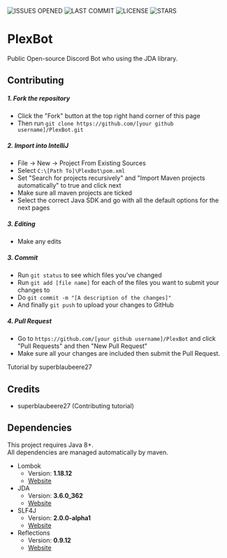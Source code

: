 ![ISSUES OPENED](https://img.shields.io/github/issues/jakuubkoo/PlexBot?style=for-the-badge)
![LAST COMMIT](https://img.shields.io/github/last-commit/jakuubkoo/PlexBot?style=for-the-badge)
![LICENSE](https://img.shields.io/github/license/jakuubkoo/PlexBot?style=for-the-badge)
![STARS](https://img.shields.io/github/stars/jakuubkoo/PlexBot?style=for-the-badge)

# PlexBot

Public Open-source Discord Bot who using the JDA library.

## Contributing

##### 1. Fork the repository

- Click the "Fork" button at the top right hand corner of this page
- Then run `git clone https://github.com/[your github username]/PlexBot.git`

##### 2. Import into IntelliJ

- File -> New -> Project From Existing Sources
- Select `C:\[Path To]\PlexBot\pom.xml`
- Set "Search for projects recursively" and "Import Maven projects automatically" to true and click next
- Make sure all maven projects are ticked
- Select the correct Java SDK and go with all the default options for the next pages

##### 3. Editing

- Make any edits

##### 3. Commit

- Run `git status` to see which files you've changed
- Run `git add [file name]` for each of the files you want to submit your changes to
- Do `git commit -m "[A description of the changes]"`
- And finally `git push` to upload your changes to GitHub

##### 4. Pull Request

- Go to `https://github.com/[your github username]/PlexBot` and click "Pull Requests" and then "New Pull Request"
- Make sure all your changes are included then submit the Pull Request.

Tutorial by superblaubeere27

## Credits
- superblaubeere27 (Contributing tutorial)

## Dependencies
This project requires Java 8+. \
All dependencies are managed automatically by maven.
* Lombok
   * Version: **1.18.12**
   * [Website](https://projectlombok.org/)
* JDA
   * Version: **3.6.0_362**
   * [Website](https://github.com/DV8FromTheWorld/JDA)
* SLF4J
   * Version: **2.0.0-alpha1**
   * [Website](https://www.slf4j.org/)
* Reflections
   * Version: **0.9.12**
   * [Website](https://github.com/ronmamo/reflections)